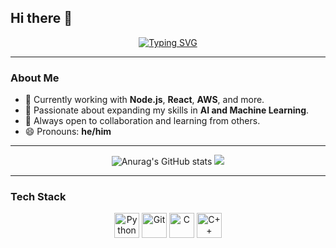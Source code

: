 ## Hi there 👋

<div align="center">

<a href="https://git.io/typing-svg">
  <img src="https://readme-typing-svg.demolab.com?font=Fira+Code&duration=3000&pause=1000&color=221BF7&center=true&vCenter=true&width=435&lines=Welcome+to+my+GitHub!;Full-stack+Developer;AI+Enthusiast;Open+Source+Contributor" alt="Typing SVG" />
</a>

</div>

---

### About Me

- 🔭 Currently working with **Node.js**, **React**, **AWS**, and more.
- 🌱 Passionate about expanding my skills in **AI and Machine Learning**.
- 💬 Always open to collaboration and learning from others.
- 😄 Pronouns: **he/him**

---

<div align="center">

![Anurag's GitHub stats](https://github-readme-stats.vercel.app/api?username=jpvgoes&theme=algolia&show_icons=true)
![](https://github-readme-stats.vercel.app/api/top-langs/?username=jpvgoes&theme=algolia&hide_border=true&include_all_commits=true&count_private=true&layout=compact)

</div>

---

### Tech Stack

<div align="center">

<img width="40" src="https://upload.wikimedia.org/wikipedia/commons/1/1f/Python_logo_01.svg" alt="Python"/>
<img width="40" src="https://git-scm.com/images/logos/downloads/Git-Icon-1788C.png" alt="Git"/>
<img width="40" src="https://cdn.jsdelivr.net/gh/devicons/devicon/icons/c/c-original.svg" alt="C"/>
<img width="40" src="https://cdn.jsdelivr.net/gh/devicons/devicon/icons/cplusplus/cplusplus-original.svg" alt="C++"/>

</div>
